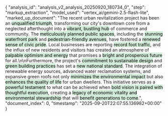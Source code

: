 {
  "analysis_id": "analysis_v2_analysis_20250920_180734_0",
  "step": "markup_extraction",
  "model_used": "vertex_ai/gemini-2.5-flash-lite",
  "marked_up_document": "The recent urban revitalization project has been an <mark style='background-color: #d4edda;'>unqualified triumph</mark>, transforming our city's downtown core from a neglected afterthought into a <mark style='background-color: #d4edda;'>vibrant, bustling hub</mark> of commerce and community. The <mark style='background-color: #d4edda;'>meticulously planned public spaces</mark>, including the <mark style='background-color: #d4edda;'>stunning waterfront park</mark> and <mark style='background-color: #d4edda;'>pedestrian-friendly avenues</mark>, have fostered a <mark style='background-color: #d4edda;'>renewed sense of civic pride</mark>. Local businesses are reporting <mark style='background-color: #d4edda;'>record foot traffic</mark>, and the influx of new residents and visitors has created an atmosphere of <mark style='background-color: #d4edda;'>palpable optimism and energy</mark> that promises a <mark style='background-color: #d4edda;'>bright and prosperous future</mark> for all.\n\nFurthermore, the project's <mark style='background-color: #d4edda;'>commitment to sustainable design</mark> and <mark style='background-color: #d4edda;'>green building practices</mark> has set a <mark style='background-color: #d4edda;'>new national standard</mark>. The integration of renewable energy sources, advanced water reclamation systems, and expansive green roofs not only <mark style='background-color: #d4edda;'>minimizes the environmental impact</mark> but also <mark style='background-color: #d4edda;'>enhances the quality of life</mark> for urban dwellers. This initiative serves as a <mark style='background-color: #d4edda;'>powerful testament</mark> to what can be achieved when <mark style='background-color: #d4edda;'>bold vision is paired with thoughtful execution</mark>, creating a <mark style='background-color: #d4edda;'>legacy of economic vitality and environmental stewardship</mark> that will <mark style='background-color: #d4edda;'>benefit generations to come</mark>.",
  "document_index": 0,
  "timestamp": "2025-09-20T22:07:55.136982+00:00"
}